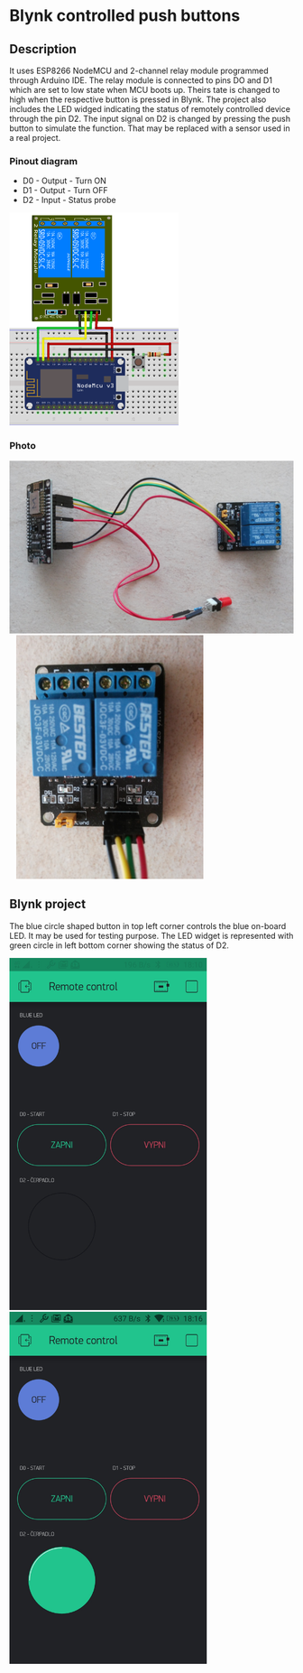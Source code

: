 # Blynk controlled push buttons

## Description
It uses ESP8266 NodeMCU and 2-channel relay module programmed through Arduino IDE.
The relay module is connected to pins DO and D1 which are set to low state when MCU boots up. Theirs tate is changed to high when the respective button is pressed in Blynk.
The project also includes the LED widged indicating the status of remotely controlled device through the pin D2. The input signal on D2 is changed by pressing the push button to simulate the function. That may be replaced with a sensor used in a real project.

### Pinout diagram
- D0 - Output - Turn ON
- D1 - Output - Turn OFF
- D2 - Input - Status probe

![diagram.png](diagram.png)

### Photo
![](photo.PNG)&nbsp;&nbsp;&nbsp;<img src="2_ch_relay.PNG" height="432">

## Blynk project
The blue circle shaped button in top left corner controls the blue on-board LED. It may be used for testing purpose.
The LED widget is represented with green circle in left bottom corner showing the status of D2.

<img src="Screenshot_01.jpeg" width="350">&nbsp;&nbsp;&nbsp;&nbsp;<img src="Screenshot_02.jpeg" width="350">


